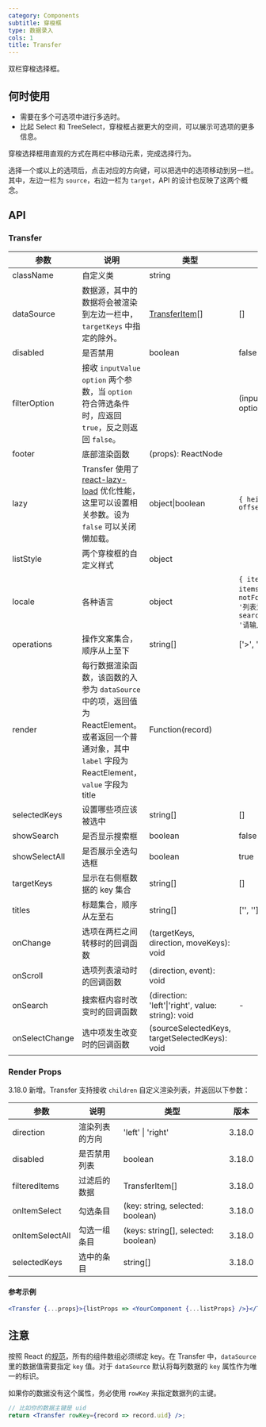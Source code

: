 ```yaml
---
category: Components
subtitle: 穿梭框
type: 数据录入
cols: 1
title: Transfer
---
```


双栏穿梭选择框。

## 何时使用

- 需要在多个可选项中进行多选时。
- 比起 Select 和 TreeSelect，穿梭框占据更大的空间，可以展示可选项的更多信息。

穿梭选择框用直观的方式在两栏中移动元素，完成选择行为。

选择一个或以上的选项后，点击对应的方向键，可以把选中的选项移动到另一栏。其中，左边一栏为 `source`，右边一栏为 `target`，API 的设计也反映了这两个概念。

## API

### Transfer

| 参数 | 说明 | 类型 | 默认值 | 版本 |
| --- | --- | --- | --- | --- |
| className | 自定义类 | string |  |  |
| dataSource | 数据源，其中的数据将会被渲染到左边一栏中，`targetKeys` 中指定的除外。 | [TransferItem](https://git.io/vMM64)\[] | \[] |  |
| disabled | 是否禁用 | boolean | false |  |
| filterOption | 接收 `inputValue` `option` 两个参数，当 `option` 符合筛选条件时，应返回 `true`，反之则返回 `false`。 |  | (inputValue, option): boolean |  |  |
| footer | 底部渲染函数 | (props): ReactNode |  |  |
| lazy | Transfer 使用了 [react-lazy-load](https://github.com/loktar00/react-lazy-load) 优化性能，这里可以设置相关参数。设为 `false` 可以关闭懒加载。 | object\|boolean | `{ height: 32, offset: 32 }` |  |
| listStyle | 两个穿梭框的自定义样式 | object |  |  |
| locale | 各种语言 | object | `{ itemUnit: '项', itemsUnit: '项', notFoundContent: '列表为空', searchPlaceholder: '请输入搜索内容' }` |  |
| operations | 操作文案集合，顺序从上至下 | string\[] | \['>', '<'] |  |
| render | 每行数据渲染函数，该函数的入参为 `dataSource` 中的项，返回值为 ReactElement。或者返回一个普通对象，其中 `label` 字段为 ReactElement，`value` 字段为 title | Function(record) |  |  |
| selectedKeys | 设置哪些项应该被选中 | string\[] | \[] |  |
| showSearch | 是否显示搜索框 | boolean | false |  |
| showSelectAll | 是否展示全选勾选框 | boolean | true | 3.18.0 |
| targetKeys | 显示在右侧框数据的 key 集合 | string\[] | \[] |  |
| titles | 标题集合，顺序从左至右 | string\[] | \['', ''] |  |
| onChange | 选项在两栏之间转移时的回调函数 | (targetKeys, direction, moveKeys): void |  |  |
| onScroll | 选项列表滚动时的回调函数 | (direction, event): void |  |  |
| onSearch | 搜索框内容时改变时的回调函数 | (direction: 'left'\|'right', value: string): void | - |  |
| onSelectChange | 选中项发生改变时的回调函数 | (sourceSelectedKeys, targetSelectedKeys): void |  |  |

### Render Props

3.18.0 新增。Transfer 支持接收 `children` 自定义渲染列表，并返回以下参数：

| 参数            | 说明           | 类型                                | 版本   |
| --------------- | -------------- | ----------------------------------- | ------ |
| direction       | 渲染列表的方向 | 'left' \| 'right'                   | 3.18.0 |
| disabled        | 是否禁用列表   | boolean                             | 3.18.0 |
| filteredItems   | 过滤后的数据   | TransferItem[]                      | 3.18.0 |
| onItemSelect    | 勾选条目       | (key: string, selected: boolean)    | 3.18.0 |
| onItemSelectAll | 勾选一组条目   | (keys: string[], selected: boolean) | 3.18.0 |
| selectedKeys    | 选中的条目     | string[]                            | 3.18.0 |

#### 参考示例

```jsx
<Transfer {...props}>{listProps => <YourComponent {...listProps} />}</Transfer>
```

## 注意

按照 React 的[规范](http://facebook.github.io/react/docs/lists-and-keys.html#keys)，所有的组件数组必须绑定 key。在 Transfer 中，`dataSource`里的数据值需要指定 `key` 值。对于 `dataSource` 默认将每列数据的 `key` 属性作为唯一的标识。

如果你的数据没有这个属性，务必使用 `rowKey` 来指定数据列的主键。

```jsx
// 比如你的数据主键是 uid
return <Transfer rowKey={record => record.uid} />;
```
